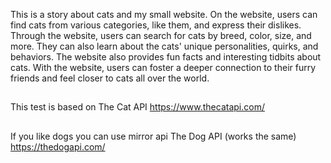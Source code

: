 
This is a story about cats and my small website. On the website, users can find cats from various categories, like them, and express their dislikes. Through the website, users can search for cats by breed, color, size, and more. They can also learn about the cats' unique personalities, quirks, and behaviors. The website also provides fun facts and interesting tidbits about cats. With the website, users can foster a deeper connection to their furry friends and feel closer to cats all over the world.

##
This test is based on The Cat API
https://www.thecatapi.com/

##
If you like dogs you can use mirror api The Dog API (works the same)
https://thedogapi.com/
